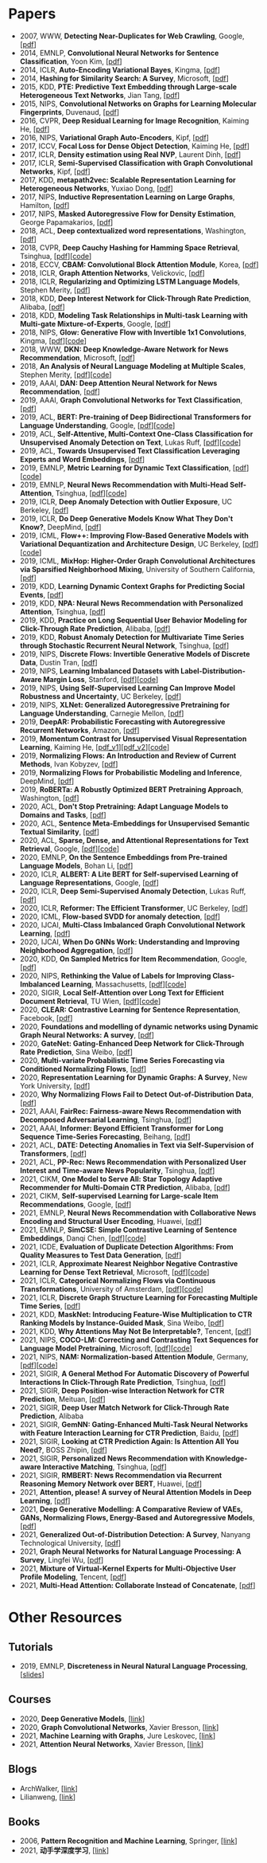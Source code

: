 # Papers
- 2007, WWW, **Detecting Near-Duplicates for Web Crawling**, Google, [[pdf](https://static.googleusercontent.com/media/research.google.com/zh-CN//pubs/archive/33026.pdf)]
- 2014, EMNLP, **Convolutional Neural Networks for Sentence Classification**, Yoon Kim, [[pdf](https://arxiv.org/abs/1408.5882)]
- 2014, ICLR, **Auto-Encoding Variational Bayes**, Kingma, [[pdf](https://arxiv.org/abs/1312.6114)]
- 2014, **Hashing for Similarity Search: A Survey**, Microsoft, [[pdf](https://arxiv.org/abs/1408.2927)]
- 2015, KDD, **PTE: Predictive Text Embedding through Large-scale Heterogeneous Text Networks**, Jian Tang, [[pdf](https://arxiv.org/abs/1508.00200)]
- 2015, NIPS, **Convolutional Networks on Graphs for Learning Molecular Fingerprints**, Duvenaud, [[pdf](https://arxiv.org/abs/1509.09292)]
- 2016, CVPR, **Deep Residual Learning for Image Recognition**, Kaiming He, [[pdf](https://arxiv.org/abs/1512.03385)]
- 2016, NIPS, **Variational Graph Auto-Encoders**, Kipf, [[pdf](https://arxiv.org/abs/1611.07308)]
- 2017, ICCV, **Focal Loss for Dense Object Detection**, Kaiming He, [[pdf](https://arxiv.org/abs/1708.02002)]
- 2017, ICLR, **Density estimation using Real NVP**, Laurent Dinh, [[pdf](https://arxiv.org/abs/1605.08803)]
- 2017, ICLR, **Semi-Supervised Classification with Graph Convolutional Networks**, Kipf, [[pdf](https://arxiv.org/abs/1609.02907)]
- 2017, KDD, **metapath2vec: Scalable Representation Learning for Heterogeneous Networks**, Yuxiao Dong, [[pdf](https://ericdongyx.github.io/papers/KDD17-dong-chawla-swami-metapath2vec.pdf)]
- 2017, NIPS, **Inductive Representation Learning on Large Graphs**, Hamilton, [[pdf](https://arxiv.org/abs/1706.02216)]
- 2017, NIPS, **Masked Autoregressive Flow for Density Estimation**, George Papamakarios, [[pdf](https://arxiv.org/abs/1705.07057)]
- 2018, ACL, **Deep contextualized word representations**, Washington, [[pdf](https://arxiv.org/abs/1802.05365)]
- 2018, CVPR, **Deep Cauchy Hashing for Hamming Space Retrieval**, Tsinghua, [[pdf](http://ise.thss.tsinghua.edu.cn/~mlong/doc/deep-cauchy-hashing-cvpr18.pdf)][[code](https://github.com/thulab/DeepHash)]
- 2018, ECCV, **CBAM: Convolutional Block Attention Module**, Korea, [[pdf](https://arxiv.org/abs/1807.06521)]
- 2018, ICLR, **Graph Attention Networks**, Velickovic, [[pdf](https://arxiv.org/abs/1710.10903)]
- 2018, ICLR, **Regularizing and Optimizing LSTM Language Models**, Stephen Merity, [[pdf](https://arxiv.org/abs/1708.02182)]
- 2018, KDD, **Deep Interest Network for Click-Through Rate Prediction**, Alibaba, [[pdf](https://arxiv.org/abs/1706.06978)]
- 2018, KDD, **Modeling Task Relationships in Multi-task Learning with Multi-gate Mixture-of-Experts**, Google, [[pdf](https://dl.acm.org/doi/pdf/10.1145/3219819.3220007)]
- 2018, NIPS, **Glow: Generative Flow with Invertible 1x1 Convolutions**, Kingma, [[pdf](https://papers.nips.cc/paper/2018/hash/d139db6a236200b21cc7f752979132d0-Abstract.html)][[code](https://github.com/openai/glow)]
- 2018, WWW, **DKN: Deep Knowledge-Aware Network for News Recommendation**, Microsoft, [[pdf](https://arxiv.org/abs/1801.08284)]
- 2018, **An Analysis of Neural Language Modeling at Multiple Scales**, Stephen Merity, [[pdf](https://arxiv.org/abs/1803.08240)][[code](https://github.com/salesforce/awd-lstm-lm)]
- 2019, AAAI, **DAN: Deep Attention Neural Network for News Recommendation**, [[pdf](https://ojs.aaai.org/index.php/AAAI/article/view/4549/4427)]
- 2019, AAAI, **Graph Convolutional Networks for Text Classification**, [[pdf](https://arxiv.org/abs/1809.05679)]
- 2019, ACL, **BERT: Pre-training of Deep Bidirectional Transformers for Language Understanding**, Google, [[pdf](https://arxiv.org/abs/1810.04805)][[code](https://github.com/google-research/bert)]
- 2019, ACL, **Self-Attentive, Multi-Context One-Class Classification for Unsupervised Anomaly Detection on Text**, Lukas Ruff, [[pdf](https://aclanthology.org/P19-1398/)][[code](https://github.com/lukasruff/CVDD-PyTorch)]
- 2019, ACL, **Towards Unsupervised Text Classification Leveraging Experts and Word Embeddings**, [[pdf](https://aclanthology.org/P19-1036/)]
- 2019, EMNLP, **Metric Learning for Dynamic Text Classification**, [[pdf](https://aclanthology.org/D19-6116/)][[code](https://github.com/asappresearch/dynamic-classification)]
- 2019, EMNLP, **Neural News Recommendation with Multi-Head Self-Attention**, Tsinghua, [[pdf](https://aclanthology.org/D19-1671/)][[code](https://github.com/wuch15/EMNLP2019-NRMS)]
- 2019, ICLR, **Deep Anomaly Detection with Outlier Exposure**, UC Berkeley, [[pdf](https://arxiv.org/abs/1812.04606)]
- 2019, ICLR, **Do Deep Generative Models Know What They Don't Know?**, DeepMind, [[pdf](https://arxiv.org/abs/1810.09136)]
- 2019, ICML, **Flow++: Improving Flow-Based Generative Models with Variational Dequantization and Architecture Design**, UC Berkeley, [[pdf](https://arxiv.org/abs/1902.00275)][[code](https://github.com/aravindsrinivas/flowpp)]
- 2019, ICML, **MixHop: Higher-Order Graph Convolutional Architectures via Sparsified Neighborhood Mixing**, University of Southern California, [[pdf](https://arxiv.org/abs/1905.00067)]
- 2019, KDD, **Learning Dynamic Context Graphs for Predicting Social Events**, [[pdf](https://yue-ning.github.io/docs/KDD19-dengA.pdf)]
- 2019, KDD, **NPA: Neural News Recommendation with Personalized Attention**, Tsinghua, [[pdf](https://arxiv.org/abs/1907.05559)]
- 2019, KDD, **Practice on Long Sequential User Behavior Modeling for Click-Through Rate Prediction**, Alibaba, [[pdf](https://arxiv.org/abs/1905.09248)]
- 2019, KDD, **Robust Anomaly Detection for Multivariate Time Series through Stochastic Recurrent Neural Network**, Tsinghua, [[pdf](https://dl.acm.org/doi/10.1145/3292500.3330672)]
- 2019, NIPS, **Discrete Flows: Invertible Generative Models of Discrete Data**, Dustin Tran, [[pdf](https://arxiv.org/abs/1905.10347)]
- 2019, NIPS, **Learning Imbalanced Datasets with Label-Distribution-Aware Margin Loss**, Stanford, [[pdf](https://arxiv.org/abs/1906.07413)][[code](https://github.com/kaidic/LDAM-DRW)]
- 2019, NIPS, **Using Self-Supervised Learning Can Improve Model Robustness and Uncertainty**, UC Berkeley, [[pdf](https://arxiv.org/abs/1906.12340)]
- 2019, NIPS, **XLNet: Generalized Autoregressive Pretraining for Language Understanding**, Carnegie Mellon, [[pdf](https://arxiv.org/abs/1906.08237)]
- 2019, **DeepAR: Probabilistic Forecasting with Autoregressive Recurrent Networks**, Amazon, [[pdf](https://arxiv.org/abs/1704.04110)]
- 2019, **Momentum Contrast for Unsupervised Visual Representation Learning**, Kaiming He, [[pdf_v1](https://arxiv.org/abs/1911.05722)][[pdf_v2](https://arxiv.org/abs/2003.04297)][[code](https://github.com/facebookresearch/moco)]
- 2019, **Normalizing Flows: An Introduction and Review of Current Methods**, Ivan Kobyzev, [[pdf](https://arxiv.org/abs/1908.09257)]
- 2019, **Normalizing Flows for Probabilistic Modeling and Inference**, DeepMind, [[pdf](https://arxiv.org/abs/1912.02762)]
- 2019, **RoBERTa: A Robustly Optimized BERT Pretraining Approach**, Washington, [[pdf](https://arxiv.org/abs/1907.11692)]
- 2020, ACL, **Don't Stop Pretraining: Adapt Language Models to Domains and Tasks**, [[pdf](https://arxiv.org/abs/2004.10964)]
- 2020, ACL, **Sentence Meta-Embeddings for Unsupervised Semantic Textual Similarity**, [[pdf](https://aclanthology.org/2020.acl-main.628.pdf)]
- 2020, ACL, **Sparse, Dense, and Attentional Representations for Text Retrieval**, Google, [[pdf](https://arxiv.org/abs/2005.00181)][[code](https://github.com/google-research/language/tree/master/language/multivec)]
- 2020, EMNLP, **On the Sentence Embeddings from Pre-trained Language Models**, Bohan Li, [[pdf](https://arxiv.org/abs/2011.05864)]
- 2020, ICLR, **ALBERT: A Lite BERT for Self-supervised Learning of Language Representations**, Google, [[pdf](https://arxiv.org/abs/1909.11942)]
- 2020, ICLR, **Deep Semi-Supervised Anomaly Detection**, Lukas Ruff, [[pdf](https://arxiv.org/abs/1906.02694)]
- 2020, ICLR, **Reformer: The Efficient Transformer**, UC Berkeley, [[pdf](https://arxiv.org/abs/2001.04451)]
- 2020, ICML, **Flow-based SVDD for anomaly detection**, [[pdf](https://arxiv.org/abs/2108.04907)]
- 2020, IJCAI, **Multi-Class Imbalanced Graph Convolutional Network Learning**, [[pdf](https://www.ijcai.org/proceedings/2020/0398.pdf)]
- 2020, IJCAI, **When Do GNNs Work: Understanding and Improving Neighborhood Aggregation**, [[pdf](https://www.ijcai.org/proceedings/2020/0181.pdf)]
- 2020, KDD, **On Sampled Metrics for Item Recommendation**, Google, [[pdf](https://dl.acm.org/doi/pdf/10.1145/3394486.3403226)]
- 2020, NIPS, **Rethinking the Value of Labels for Improving Class-Imbalanced Learning**, Massachusetts, [[pdf](https://arxiv.org/abs/2006.07529)][[code](https://github.com/YyzHarry/imbalanced-semi-self)]
- 2020, SIGIR, **Local Self-Attention over Long Text for Efficient Document Retrieval**, TU Wien, [[pdf](https://arxiv.org/abs/2005.04908)][[code](https://github.com/sebastian-hofstaetter/matchmaker)]
- 2020, **CLEAR: Contrastive Learning for Sentence Representation**, Facebook, [[pdf](https://arxiv.org/abs/2012.15466)]
- 2020, **Foundations and modelling of dynamic networks using Dynamic Graph Neural Networks: A survey**, [[pdf](https://arxiv.org/abs/2005.07496)]
- 2020, **GateNet: Gating-Enhanced Deep Network for Click-Through Rate Prediction**, Sina Weibo, [[pdf](https://arxiv.org/pdf/2007.03519.pdf)]
- 2020, **Multi-variate Probabilistic Time Series Forecasting via Conditioned Normalizing Flows**, [[pdf](https://arxiv.org/abs/2002.06103)]
- 2020, **Representation Learning for Dynamic Graphs: A Survey**, New York University, [[pdf](https://arxiv.org/abs/1905.11485)]
- 2020, **Why Normalizing Flows Fail to Detect Out-of-Distribution Data**, [[pdf](https://arxiv.org/abs/2006.08545)]
- 2021, AAAI, **FairRec: Fairness-aware News Recommendation with Decomposed Adversarial Learning**, Tsinghua, [[pdf](https://arxiv.org/abs/2006.16742)]
- 2021, AAAI, **Informer: Beyond Efficient Transformer for Long Sequence Time-Series Forecasting**, Beihang, [[pdf](https://arxiv.org/abs/2012.07436)]
- 2021, ACL, **DATE: Detecting Anomalies in Text via Self-Supervision of Transformers**, [[pdf](https://arxiv.org/abs/2104.05591)]
- 2021, ACL, **PP-Rec: News Recommendation with Personalized User Interest and Time-aware News Popularity**, Tsinghua, [[pdf](https://arxiv.org/abs/2106.01300)]
- 2021, CIKM, **One Model to Serve All: Star Topology Adaptive Recommender for Multi-Domain CTR Prediction**, Alibaba, [[pdf](https://arxiv.org/abs/2101.11427)]
- 2021, CIKM, **Self-supervised Learning for Large-scale Item Recommendations**, Google, [[pdf](https://arxiv.org/abs/2007.12865)]
- 2021, EMNLP, **Neural News Recommendation with Collaborative News Encoding and Structural User Encoding**, Huawei, [[pdf](https://arxiv.org/abs/2109.00750)]
- 2021, EMNLP, **SimCSE: Simple Contrastive Learning of Sentence Embeddings**, Danqi Chen, [[pdf](https://arxiv.org/abs/2104.08821)][[code](https://github.com/princeton-nlp/simcse)]
- 2021, ICDE, **Evaluation of Duplicate Detection Algorithms: From Quality Measures to Test Data Generation**, [[pdf](https://vsis-www.informatik.uni-hamburg.de/getDoc.php/publications/637/Panse-ICDE2021-Preprint.pdf)]
- 2021, ICLR, **Approximate Nearest Neighbor Negative Contrastive Learning for Dense Text Retrieval**, Microsoft, [[pdf](https://arxiv.org/abs/2007.00808)][[code](https://github.com/microsoft/ANCE)]
- 2021, ICLR, **Categorical Normalizing Flows via Continuous Transformations**, University of Amsterdam, [[pdf](https://arxiv.org/abs/2006.09790)][[code](https://github.com/phlippe/CategoricalNF)]
- 2021, ICLR, **Discrete Graph Structure Learning for Forecasting Multiple Time Series**, [[pdf](https://arxiv.org/abs/2101.06861)] 
- 2021, KDD, **MaskNet: Introducing Feature-Wise Multiplication to CTR Ranking Models by Instance-Guided Mask**, Sina Weibo, [[pdf](https://arxiv.org/abs/2102.07619)]
- 2021, KDD, **Why Attentions May Not Be Interpretable?**, Tencent, [[pdf](https://arxiv.org/abs/2006.05656)]
- 2021, NIPS, **COCO-LM: Correcting and Contrasting Text Sequences for Language Model Pretraining**, Microsoft, [[pdf](https://arxiv.org/abs/2102.08473)][[code](https://github.com/microsoft/COCO-LM)]
- 2021, NIPS, **NAM: Normalization-based Attention Module**, Germany, [[pdf](https://arxiv.org/abs/2111.12419)][[code](https://github.com/Christian-lyc/NAM)]
- 2021, SIGIR, **A General Method For Automatic Discovery of Powerful Interactions In Click-Through Rate Prediction**, Tsinghua, [[pdf](https://arxiv.org/abs/2105.10484)]
- 2021, SIGIR, **Deep Position-wise Interaction Network for CTR Prediction**, Meituan, [[pdf](https://arxiv.org/abs/2106.05482)]
- 2021, SIGIR, **Deep User Match Network for Click-Through Rate Prediction**, Alibaba
- 2021, SIGIR, **GemNN: Gating-Enhanced Multi-Task Neural Networks with Feature Interaction Learning for CTR Prediction**, Baidu, [[pdf](https://github.com/guyulongcs/Awesome-Deep-Learning-Papers-for-Search-Recommendation-Advertising/blob/master/5_Multi-task/2021%20(Baidu)%20(SIGIR)%20%5BGemNN%5D%20GemNN%20-%20Gating-Enhanced%20Multi-Task%20Neural%20Networks%20with%20Feature%20Interaction%20Learning%20for%20CTR%20Prediction.pdf)]
- 2021, SIGIR, **Looking at CTR Prediction Again: Is Attention All You Need?**, BOSS Zhipin, [[pdf](https://arxiv.org/abs/2105.05563)]
- 2021, SIGIR, **Personalized News Recommendation with Knowledge-aware Interactive Matching**, Tsinghua, [[pdf](https://arxiv.org/abs/2104.10083)]
- 2021, SIGIR, **RMBERT: News Recommendation via Recurrent Reasoning Memory Network over BERT**, Huawei, [[pdf](https://dl.acm.org/doi/10.1145/3404835.3463234)]
- 2021, **Attention, please! A survey of Neural Attention Models in Deep Learning**, [[pdf](https://arxiv.org/abs/2103.16775)]
- 2021, **Deep Generative Modelling: A Comparative Review of VAEs, GANs, Normalizing Flows, Energy-Based and Autoregressive Models**, [[pdf](https://arxiv.org/abs/2103.04922)]
- 2021, **Generalized Out-of-Distribution Detection: A Survey**, Nanyang Technological University, [[pdf](https://arxiv.org/abs/2110.11334)]
- 2021, **Graph Neural Networks for Natural Language Processing: A Survey**, Lingfei Wu, [[pdf](https://arxiv.org/abs/2106.06090)]
- 2021, **Mixture of Virtual-Kernel Experts for Multi-Objective User Profile Modeling**, Tencent, [[pdf](https://arxiv.org/abs/2106.07356)]
- 2021, **Multi-Head Attention: Collaborate Instead of Concatenate**, [[pdf](https://arxiv.org/abs/2006.16362)]


# Other Resources
## Tutorials
- 2019, EMNLP, **Discreteness in Neural Natural Language Processing**, [[slides](https://lili-mou.github.io/)]

## Courses
- 2020, **Deep Generative Models**, [[link](https://kuleshov.github.io/cornell-deep-generative-models-course/)]
- 2020, **Graph Convolutional Networks**, Xavier Bresson, [[link](resources/slides/)]
- 2021, **Machine Learning with Graphs**, Jure Leskovec, [[link](http://web.stanford.edu/class/cs224w/)]
- 2021, **Attention Neural Networks**, Xavier Bresson, [[link](resources/slides/)]

## Blogs
- ArchWalker, [[link](https://archwalker.github.io/archive.html)]
- Lilianweng, [[link](https://lilianweng.github.io/)]

## Books
- 2006, **Pattern Recognition and Machine Learning**, Springer, [[link](resources/PRML/)]
- 2021, **动手学深度学习**, [[link](http://zh.d2l.ai/)]
